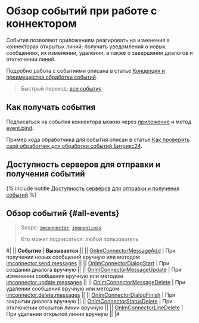 # Обзор событий при работе с коннектором

События позволяют приложениям реагировать на изменения в коннекторах открытых линий: получать уведомления о новых сообщениях, их изменении, удалении, а также о завершении диалогов и отключении линий.

Подробно работа с событиями описана в статье [Концепция и преимущества обработки событий](../../../events/index.md).

> Быстрый переход: [все события](#all-events)

## Как получать события

Подписаться на события коннектора можно через [приложение](../../../../settings/app-installation/index.md) и метод [event.bind](../../../events/event-bind.md).

Пример кода обработчика для события описан в статье [Как проверить свой обработчик для обработки событий Битрикс24](../../../events/test-handler.md).

## Доступность серверов для отправки и получения событий

{% include notitle [Доступность серверов для отправки и получения событий](../../../../_includes/events-index.md) %}

## Обзор событий {#all-events}

> Scope: [`imconnector`](../../../scopes/permissions.md), [`imopenlines`](../../../scopes/permissions.md)  
>
> Кто может подписаться: любой пользователь

#|
|| **Событие** | **Вызывается** ||
|| [OnImConnectorMessageAdd](on-im-connector-message-add.md) | При получении новых сообщений вручную или методом [imconnector.send.messages](../imconnector-send-messages.md) ||
|| [OnImConnectorDialogStart](on-im-connector-dialog-start.md) | При создании диалога вручную ||
|| [OnImConnectorMessageUpdate](on-im-connector-message-update.md) | При изменении сообщения вручную или методом [imconnector.update.messages](../imconnector-update-messages.md) ||
|| [OnImConnectorMessageDelete](on-im-connector-message-delete.md) | При удалении сообщения вручную или методом [imconnector.delete.messages](../imconnector-delete-messages.md) ||
|| [OnImConnectorDialogFinish](on-im-connector-dialog-finish.md) | При закрытии диалога вручную ||
|| [OnImConnectorStatusDelete](on-im-connector-status-delete.md) | При отключении открытой линии вручную ||
|| [OnImConnectorLineDelete](on-im-connector-line-delete.md) | При удалении открытой линии вручную ||
|#
